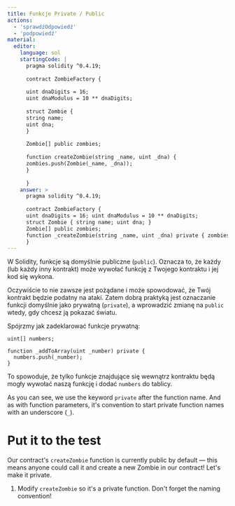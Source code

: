 ```yaml
---
title: Funkcje Private / Public
actions:
  - 'sprawdźOdpowiedź'
  - 'podpowiedź'
material:
  editor:
    language: sol
    startingCode: |
      pragma solidity ^0.4.19;
      
      contract ZombieFactory {
      
      uint dnaDigits = 16;
      uint dnaModulus = 10 ** dnaDigits;
      
      struct Zombie {
      string name;
      uint dna;
      }
      
      Zombie[] public zombies;
      
      function createZombie(string _name, uint _dna) {
      zombies.push(Zombie(_name, _dna));
      }
      
      }
    answer: >
      pragma solidity ^0.4.19;
      
      contract ZombieFactory {
      uint dnaDigits = 16; uint dnaModulus = 10 ** dnaDigits;
      struct Zombie { string name; uint dna; }
      Zombie[] public zombies;
      function _createZombie(string _name, uint _dna) private { zombies.push(Zombie(_name, _dna)); }
      }
---
```

W Solidity, funkcje są domyślnie publiczne (`public`). Oznacza to, że każdy (lub każdy inny kontrakt) może wywołać funkcję z Twojego kontraktu i jej kod się wykona.

Oczywiście to nie zawsze jest pożądane i może spowodować, że Twój kontrakt będzie podatny na ataki. Zatem dobrą praktyką jest oznaczanie funkcji domyślnie jako prywatną (`private`), a wprowadzić zmianę na `public` wtedy, gdy chcesz ją pokazać światu.

Spójrzmy jak zadeklarować funkcje prywatną:

    uint[] numbers;
    
    function _addToArray(uint _number) private {
      numbers.push(_number);
    }
    

To spowoduje, że tylko funkcje znajdujące się wewnątrz kontraktu będą mogły wywołać naszą funkcję i dodać `numbers` do tablicy.

As you can see, we use the keyword `private` after the function name. And as with function parameters, it's convention to start private function names with an underscore (`_`).

# Put it to the test

Our contract's `createZombie` function is currently public by default — this means anyone could call it and create a new Zombie in our contract! Let's make it private.

1. Modify `createZombie` so it's a private function. Don't forget the naming convention!